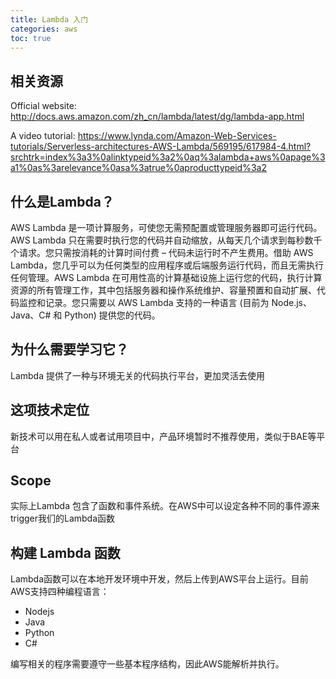 ```yaml
---
title: Lambda 入门
categories: aws
toc: true
---
```


## 相关资源

Official website:
http://docs.aws.amazon.com/zh_cn/lambda/latest/dg/lambda-app.html

A video tutorial:
https://www.lynda.com/Amazon-Web-Services-tutorials/Serverless-architectures-AWS-Lambda/569195/617984-4.html?srchtrk=index%3a3%0alinktypeid%3a2%0aq%3alambda+aws%0apage%3a1%0as%3arelevance%0asa%3atrue%0aproducttypeid%3a2

## 什么是Lambda？
AWS Lambda 是一项计算服务，可使您无需预配置或管理服务器即可运行代码。AWS Lambda 只在需要时执行您的代码并自动缩放，从每天几个请求到每秒数千个请求。您只需按消耗的计算时间付费 – 代码未运行时不产生费用。借助 AWS Lambda，您几乎可以为任何类型的应用程序或后端服务运行代码，而且无需执行任何管理。AWS Lambda 在可用性高的计算基础设施上运行您的代码，执行计算资源的所有管理工作，其中包括服务器和操作系统维护、容量预置和自动扩展、代码监控和记录。您只需要以 AWS Lambda 支持的一种语言 (目前为 Node.js、Java、C# 和 Python) 提供您的代码。

## 为什么需要学习它？

Lambda 提供了一种与环境无关的代码执行平台，更加灵活去使用

## 这项技术定位

新技术可以用在私人或者试用项目中，产品环境暂时不推荐使用，类似于BAE等平台

## Scope

实际上Lambda 包含了函数和事件系统。在AWS中可以设定各种不同的事件源来trigger我们的Lambda函数

## 构建 Lambda 函数

Lambda函数可以在本地开发环境中开发，然后上传到AWS平台上运行。目前AWS支持四种编程语言：

- Nodejs
- Java
- Python
- C#

编写相关的程序需要遵守一些基本程序结构，因此AWS能解析并执行。

## 



